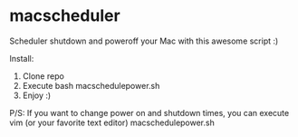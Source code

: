 # macscheduler
Scheduler shutdown and poweroff your Mac with this awesome script :) 


Install:

1) Clone repo
2) Execute bash macschedulepower.sh
3) Enjoy :)


P/S: If you want to change power on and shutdown times, you can execute vim (or your favorite text editor) macschedulepower.sh
